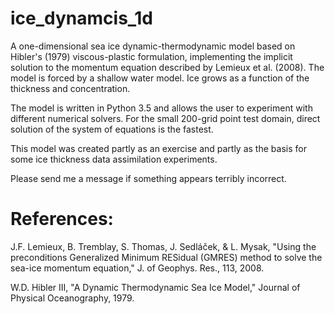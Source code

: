 # ice_dynamcis_1d

A one-dimensional sea ice dynamic-thermodynamic model based on Hibler's (1979) viscous-plastic formulation, implementing the implicit solution to the momentum equation described by Lemieux et al. (2008). The model is forced by a shallow water model. Ice grows as a function of the thickness and concentration.

The model is written in Python 3.5 and allows the user to experiment with different numerical solvers. For the small 200-grid point test domain, direct solution of the system of equations is the fastest.

This model was created partly as an exercise and partly as the basis for some ice thickness data assimilation experiments.

Please send me a message if something appears terribly incorrect. 

# References:
J.F. Lemieux, B. Tremblay, S. Thomas, J. Sedláček, & L. Mysak, "Using the preconditions Generalized Minimum RESidual (GMRES) method to solve the sea-ice momentum equation," J. of Geophys. Res., 113, 2008.

W.D. Hibler III, "A Dynamic Thermodynamic Sea Ice Model," Journal of Physical Oceanography, 1979.

